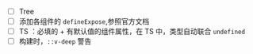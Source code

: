 - [ ] Tree
- [ ] 添加各组件的 `defineExpose`,参照官方文档
- [ ] TS ：必填的 + 有默认值的组件属性，在 TS 中，类型自动联合 `undefined`
- [ ] 构建时，`::v-deep` 警告
